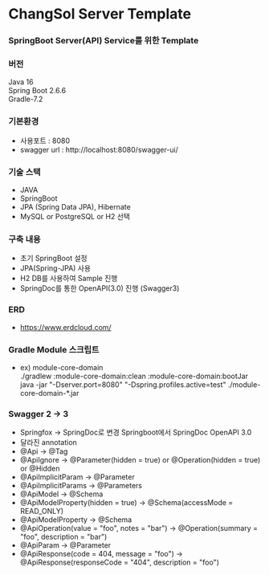 # ChangSol Server Template

### SpringBoot Server(API) Service를 위한 Template

### 버전
Java 16<br>
Spring Boot 2.6.6<br>
Gradle-7.2<br>

### 기본환경
- 사용포트 : 8080<br>
- swagger url : http://localhost:8080/swagger-ui/

### 기술 스택
- JAVA
- SpringBoot
- JPA (Spring Data JPA), Hibernate
- MySQL or PostgreSQL or H2 선택

### 구축 내용
- 초기 SpringBoot 설정
- JPA(Spring-JPA) 사용
- H2 DB를 사용하여 Sample 진행
- SpringDoc를 통한 OpenAPI(3.0) 진행 (Swagger3)

### ERD 
- https://www.erdcloud.com/

### Gradle Module 스크립트
- ex) module-core-domain<br>
  ./gradlew :module-core-domain:clean :module-core-domain:bootJar <br>
  java -jar "-Dserver.port=8080" "-Dspring.profiles.active=test" ./module-core-domain-*.jar

### Swagger 2 -> 3
- Springfox -> SpringDoc로 변경 Springboot에서 SpringDoc OpenAPI 3.0
- 달라진 annotation
- @Api -> @Tag
- @ApiIgnore -> @Parameter(hidden = true) or @Operation(hidden = true) or @Hidden
- @ApiImplicitParam -> @Parameter
- @ApiImplicitParams -> @Parameters
- @ApiModel -> @Schema
- @ApiModelProperty(hidden = true) -> @Schema(accessMode = READ_ONLY)
- @ApiModelProperty -> @Schema
- @ApiOperation(value = "foo", notes = "bar") -> @Operation(summary = "foo", description = "bar")
- @ApiParam -> @Parameter
- @ApiResponse(code = 404, message = "foo") -> @ApiResponse(responseCode = "404", description = "foo")

